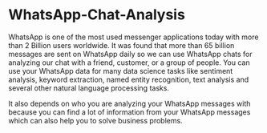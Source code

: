 # WhatsApp-Chat-Analysis

WhatsApp is one of the most used messenger applications today with more than 2 Billion users worldwide. It was found that more than 65 billion messages are sent on WhatsApp daily so we can use WhatsApp chats for analyzing our chat with a friend, customer, or a group of people. You can use your WhatsApp data for many data science tasks like sentiment analysis, keyword extraction, named entity recognition, text analysis and several other natural language processing tasks. 

It also depends on who you are analyzing your WhatsApp messages with because you can find a lot of information from your WhatsApp messages which can also help you to solve business problems.
